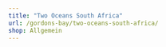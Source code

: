 ```yaml
---
title: "Two Oceans South Africa"
url: /gordons-bay/two-oceans-south-africa/
shop: Allgemein
---
```

